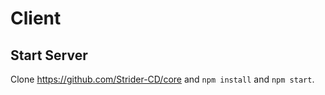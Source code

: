 # Client

## Start Server

Clone https://github.com/Strider-CD/core and `npm install` and `npm start`.
